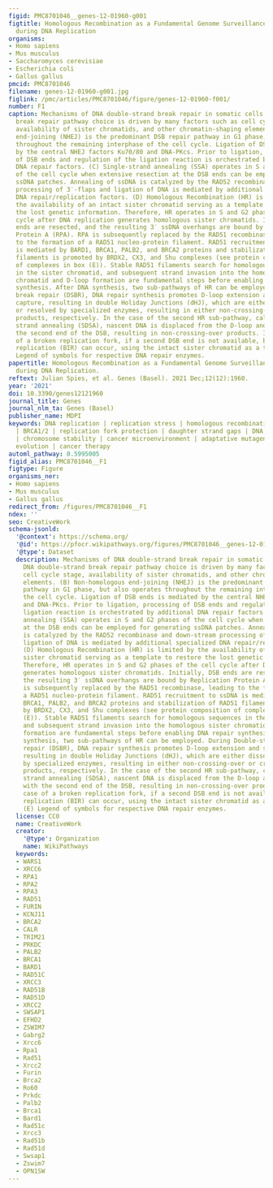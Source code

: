 ```yaml
---
figid: PMC8701046__genes-12-01960-g001
figtitle: Homologous Recombination as a Fundamental Genome Surveillance Mechanism
  during DNA Replication
organisms:
- Homo sapiens
- Mus musculus
- Saccharomyces cerevisiae
- Escherichia coli
- Gallus gallus
pmcid: PMC8701046
filename: genes-12-01960-g001.jpg
figlink: /pmc/articles/PMC8701046/figure/genes-12-01960-f001/
number: F1
caption: Mechanisms of DNA double-strand break repair in somatic cells. (A) DNA double-strand
  break repair pathway choice is driven by many factors such as cell cycle stage,
  availability of sister chromatids, and other chromatin-shaping elements. (B) Non-homologous
  end-joining (NHEJ) is the predominant DSB repair pathway in G1 phase, but also operates
  throughout the remaining interphase of the cell cycle. Ligation of DSB ends is mediated
  by the central NHEJ factors Ku70/80 and DNA-PKcs. Prior to ligation, processing
  of DSB ends and regulation of the ligation reaction is orchestrated by additional
  DNA repair factors. (C) Single-strand annealing (SSA) operates in S and G2 phases
  of the cell cycle when extensive resection at the DSB ends can be employed for generating
  ssDNA patches. Annealing of ssDNA is catalyzed by the RAD52 recombinase and down-stream
  processing of 3′-flaps and ligation of DNA is mediated by additional specialized
  DNA repair/replication factors. (D) Homologous Recombination (HR) is limited by
  the availability of an intact sister chromatid serving as a template to restore
  the lost genetic information. Therefore, HR operates in S and G2 phases of the cell
  cycle after DNA replication generates homologous sister chromatids. Initially, DSB
  ends are resected, and the resulting 3′ ssDNA overhangs are bound by Replication
  Protein A (RPA). RPA is subsequently replaced by the RAD51 recombinase, leading
  to the formation of a RAD51 nucleo-protein filament. RAD51 recruitment to ssDNA
  is mediated by BARD1, BRCA1, PALB2, and BRCA2 proteins and stabilization of RAD51
  filaments is promoted by BRDX2, CX3, and Shu complexes (see protein composition
  of complexes in box (E)). Stable RAD51 filaments search for homologous sequences
  in the sister chromatid, and subsequent strand invasion into the homologous sister
  chromatid and D-loop formation are fundamental steps before enabling DNA repair
  synthesis. After DNA synthesis, two sub-pathways of HR can be employed. During Double-strand
  break repair (DSBR), DNA repair synthesis promotes D-loop extension and second end
  capture, resulting in double Holiday Junctions (dHJ), which are either dissolved
  or resolved by specialized enzymes, resulting in either non-crossing-over or crossing-over
  products, respectively. In the case of the second HR sub-pathway, called synthesis-dependent
  strand annealing (SDSA), nascent DNA is displaced from the D-loop and anneals with
  the second end of the DSB, resulting in non-crossing-over products. In the case
  of a broken replication fork, if a second DSB end is not available, break-induced
  replication (BIR) can occur, using the intact sister chromatid as a template. (E)
  Legend of symbols for respective DNA repair enzymes.
papertitle: Homologous Recombination as a Fundamental Genome Surveillance Mechanism
  during DNA Replication.
reftext: Julian Spies, et al. Genes (Basel). 2021 Dec;12(12):1960.
year: '2021'
doi: 10.3390/genes12121960
journal_title: Genes
journal_nlm_ta: Genes (Basel)
publisher_name: MDPI
keywords: DNA replication | replication stress | homologous recombination | RAD51
  | BRCA1/2 | replication fork protection | daughter strand gaps | DNA polymerases
  | chromosome stability | cancer microenvironment | adaptative mutagenesis | cancer
  evolution | cancer therapy
automl_pathway: 0.5995005
figid_alias: PMC8701046__F1
figtype: Figure
organisms_ner:
- Homo sapiens
- Mus musculus
- Gallus gallus
redirect_from: /figures/PMC8701046__F1
ndex: ''
seo: CreativeWork
schema-jsonld:
  '@context': https://schema.org/
  '@id': https://pfocr.wikipathways.org/figures/PMC8701046__genes-12-01960-g001.html
  '@type': Dataset
  description: Mechanisms of DNA double-strand break repair in somatic cells. (A)
    DNA double-strand break repair pathway choice is driven by many factors such as
    cell cycle stage, availability of sister chromatids, and other chromatin-shaping
    elements. (B) Non-homologous end-joining (NHEJ) is the predominant DSB repair
    pathway in G1 phase, but also operates throughout the remaining interphase of
    the cell cycle. Ligation of DSB ends is mediated by the central NHEJ factors Ku70/80
    and DNA-PKcs. Prior to ligation, processing of DSB ends and regulation of the
    ligation reaction is orchestrated by additional DNA repair factors. (C) Single-strand
    annealing (SSA) operates in S and G2 phases of the cell cycle when extensive resection
    at the DSB ends can be employed for generating ssDNA patches. Annealing of ssDNA
    is catalyzed by the RAD52 recombinase and down-stream processing of 3′-flaps and
    ligation of DNA is mediated by additional specialized DNA repair/replication factors.
    (D) Homologous Recombination (HR) is limited by the availability of an intact
    sister chromatid serving as a template to restore the lost genetic information.
    Therefore, HR operates in S and G2 phases of the cell cycle after DNA replication
    generates homologous sister chromatids. Initially, DSB ends are resected, and
    the resulting 3′ ssDNA overhangs are bound by Replication Protein A (RPA). RPA
    is subsequently replaced by the RAD51 recombinase, leading to the formation of
    a RAD51 nucleo-protein filament. RAD51 recruitment to ssDNA is mediated by BARD1,
    BRCA1, PALB2, and BRCA2 proteins and stabilization of RAD51 filaments is promoted
    by BRDX2, CX3, and Shu complexes (see protein composition of complexes in box
    (E)). Stable RAD51 filaments search for homologous sequences in the sister chromatid,
    and subsequent strand invasion into the homologous sister chromatid and D-loop
    formation are fundamental steps before enabling DNA repair synthesis. After DNA
    synthesis, two sub-pathways of HR can be employed. During Double-strand break
    repair (DSBR), DNA repair synthesis promotes D-loop extension and second end capture,
    resulting in double Holiday Junctions (dHJ), which are either dissolved or resolved
    by specialized enzymes, resulting in either non-crossing-over or crossing-over
    products, respectively. In the case of the second HR sub-pathway, called synthesis-dependent
    strand annealing (SDSA), nascent DNA is displaced from the D-loop and anneals
    with the second end of the DSB, resulting in non-crossing-over products. In the
    case of a broken replication fork, if a second DSB end is not available, break-induced
    replication (BIR) can occur, using the intact sister chromatid as a template.
    (E) Legend of symbols for respective DNA repair enzymes.
  license: CC0
  name: CreativeWork
  creator:
    '@type': Organization
    name: WikiPathways
  keywords:
  - WARS1
  - XRCC6
  - RPA1
  - RPA2
  - RPA3
  - RAD51
  - FURIN
  - KCNJ11
  - BRCA2
  - CALR
  - TRIM21
  - PRKDC
  - PALB2
  - BRCA1
  - BARD1
  - RAD51C
  - XRCC3
  - RAD51B
  - RAD51D
  - XRCC2
  - SWSAP1
  - EFHD2
  - ZSWIM7
  - Gabrg2
  - Xrcc6
  - Rpa1
  - Rad51
  - Xrcc2
  - Furin
  - Brca2
  - Ro60
  - Prkdc
  - Palb2
  - Brca1
  - Bard1
  - Rad51c
  - Xrcc3
  - Rad51b
  - Rad51d
  - Swsap1
  - Zswim7
  - OPN1SW
---
```

